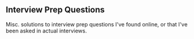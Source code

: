 Interview Prep Questions
------------------------

Misc. solutions to interview prep questions I've found online, or that I've been asked in actual interviews.
